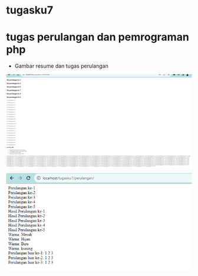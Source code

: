 # tugasku7


# tugas perulangan dan pemrograman php

- Gambar resume dan tugas perulangan

![img 1](hasilss/hasilssresume.png)

![img 2](hasilss/hasilssperulangan.png)